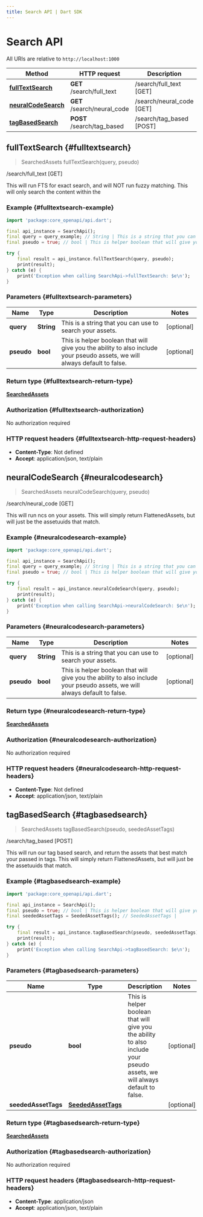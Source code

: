 ```yaml
---
title: Search API | Dart SDK
---
```


# Search API

All URIs are relative to `http://localhost:1000`

Method | HTTP request | Description
------------- | ------------- | -------------
[**fullTextSearch**](SearchApi#fulltextsearch) | **GET** /search/full_text | /search/full_text [GET]
[**neuralCodeSearch**](SearchApi#neuralcodesearch) | **GET** /search/neural_code | /search/neural_code [GET]
[**tagBasedSearch**](SearchApi#tagbasedsearch) | **POST** /search/tag_based | /search/tag_based [POST]


## **fullTextSearch** {#fulltextsearch}
> SearchedAssets fullTextSearch(query, pseudo)

/search/full_text [GET]

This will run FTS for exact search, and will NOT run fuzzy matching. This will only search the content within the 

### Example {#fulltextsearch-example}
```dart
import 'package:core_openapi/api.dart';

final api_instance = SearchApi();
final query = query_example; // String | This is a string that you can use to search your assets.
final pseudo = true; // bool | This is helper boolean that will give you the ability to also include your pseudo assets, we will always default to false.

try {
    final result = api_instance.fullTextSearch(query, pseudo);
    print(result);
} catch (e) {
    print('Exception when calling SearchApi->fullTextSearch: $e\n');
}
```

### Parameters {#fulltextsearch-parameters}

Name | Type | Description  | Notes
------------- | ------------- | ------------- | -------------
 **query** | **String** | This is a string that you can use to search your assets. | [optional] 
 **pseudo** | **bool** | This is helper boolean that will give you the ability to also include your pseudo assets, we will always default to false. | [optional] 

### Return type {#fulltextsearch-return-type}

[**SearchedAssets**](../models/SearchedAssets)

### Authorization {#fulltextsearch-authorization}

No authorization required

### HTTP request headers {#fulltextsearch-http-request-headers}

 - **Content-Type**: Not defined
 - **Accept**: application/json, text/plain

## **neuralCodeSearch** {#neuralcodesearch}
> SearchedAssets neuralCodeSearch(query, pseudo)

/search/neural_code [GET]

This will run ncs on your assets. This will simply return FlattenedAssets, but will just be the assetuuids that match.

### Example {#neuralcodesearch-example}
```dart
import 'package:core_openapi/api.dart';

final api_instance = SearchApi();
final query = query_example; // String | This is a string that you can use to search your assets.
final pseudo = true; // bool | This is helper boolean that will give you the ability to also include your pseudo assets, we will always default to false.

try {
    final result = api_instance.neuralCodeSearch(query, pseudo);
    print(result);
} catch (e) {
    print('Exception when calling SearchApi->neuralCodeSearch: $e\n');
}
```

### Parameters {#neuralcodesearch-parameters}

Name | Type | Description  | Notes
------------- | ------------- | ------------- | -------------
 **query** | **String** | This is a string that you can use to search your assets. | [optional] 
 **pseudo** | **bool** | This is helper boolean that will give you the ability to also include your pseudo assets, we will always default to false. | [optional] 

### Return type {#neuralcodesearch-return-type}

[**SearchedAssets**](../models/SearchedAssets)

### Authorization {#neuralcodesearch-authorization}

No authorization required

### HTTP request headers {#neuralcodesearch-http-request-headers}

 - **Content-Type**: Not defined
 - **Accept**: application/json, text/plain

## **tagBasedSearch** {#tagbasedsearch}
> SearchedAssets tagBasedSearch(pseudo, seededAssetTags)

/search/tag_based [POST]

This will run our tag based search, and return the assets that best match your passed in tags. This will simply return FlattenedAssets, but will just be the assetuuids that match.

### Example {#tagbasedsearch-example}
```dart
import 'package:core_openapi/api.dart';

final api_instance = SearchApi();
final pseudo = true; // bool | This is helper boolean that will give you the ability to also include your pseudo assets, we will always default to false.
final seededAssetTags = SeededAssetTags(); // SeededAssetTags | 

try {
    final result = api_instance.tagBasedSearch(pseudo, seededAssetTags);
    print(result);
} catch (e) {
    print('Exception when calling SearchApi->tagBasedSearch: $e\n');
}
```

### Parameters {#tagbasedsearch-parameters}

Name | Type | Description  | Notes
------------- | ------------- | ------------- | -------------
 **pseudo** | **bool** | This is helper boolean that will give you the ability to also include your pseudo assets, we will always default to false. | [optional] 
 **seededAssetTags** | [**SeededAssetTags**](../models/SeededAssetTags) |  | [optional] 

### Return type {#tagbasedsearch-return-type}

[**SearchedAssets**](../models/SearchedAssets)

### Authorization {#tagbasedsearch-authorization}

No authorization required

### HTTP request headers {#tagbasedsearch-http-request-headers}

 - **Content-Type**: application/json
 - **Accept**: application/json, text/plain

